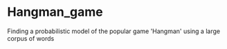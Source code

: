 # Hangman_game
Finding a probabilistic model of the popular game 'Hangman' using a large corpus of words
